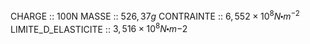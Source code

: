 CHARGE :: 100N
MASSE :: $526,37g$ 
CONTRAINTE :: $6,552\times 10^{8}N\centerdot m^{-2}$
LIMITE_D_ELASTICITE :: $3,516 \times 10^{8} N\centerdot m{-2}$